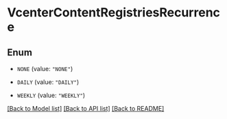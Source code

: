 # VcenterContentRegistriesRecurrence

## Enum


* `NONE` (value: `"NONE"`)

* `DAILY` (value: `"DAILY"`)

* `WEEKLY` (value: `"WEEKLY"`)


[[Back to Model list]](../README.md#documentation-for-models) [[Back to API list]](../README.md#documentation-for-api-endpoints) [[Back to README]](../README.md)


